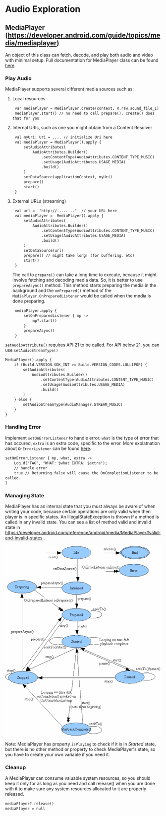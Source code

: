 # Audio Exploration

## MediaPlayer (https://developer.android.com/guide/topics/media/mediaplayer)

An object of this class can fetch, decode, and play both audio and video with minimal setup. Full documentation for MediaPlayer class can be found [here](https://developer.android.com/reference/android/media/MediaPlayer).

### Play Audio

MediaPlayer supports several different media sources such as:

1. Local resources

		var mediaPlayer = MediaPlayer.create(context, R.raw.sound_file_1)
		mediaPlayer.start() // no need to call prepare(); create() does that for you

2. Internal URIs, such as one you might obtain from a Content Resolver

		val myUri: Uri = .... // initialize Uri here
		val mediaPlayer = MediaPlayer().apply {
			setAudioAttributes(
				AudioAttributes.Builder()
					.setContentType(AudioAttributes.CONTENT_TYPE_MUSIC)
					.setUsage(AudioAttributes.USAGE_MEDIA)
					.build()
			)
			setDataSource(applicationContext, myUri)
			prepare()
			start()
		}

3. External URLs (streaming)

		val url =  "http://........"  // your URL here  
		val mediaPlayer =  MediaPlayer().apply { 
			setAudioAttributes(
				AudioAttributes.Builder()  
					.setContentType(AudioAttributes.CONTENT_TYPE_MUSIC) 
					.setUsage(AudioAttributes.USAGE_MEDIA)  
					.build()  
			) 
			setDataSource(url) 
			prepare() // might take long! (for buffering, etc)
			start()  
		}

	The call to `prepare()` can take a long time to execute, because it might involve fetching and decoding media data. So, it is better to use `prepareAsync()` method. This method starts preparing the media in the background and the `onPrepared()` method of the `MediaPlayer.OnPreparedListener` would be called when the media is done preparing.

		mediaPlayer.apply {
			setOnPreparedListener { mp ->
				mp?.start()  
			}
			prepareAsync()
		}

`setAudioAttribute()` requires API 21 to be called. For API below 21, you can use `setAudioStreamType()`

	MediaPlayer().apply {
		if (Build.VERSION.SDK_INT >= Build.VERSION_CODES.LOLLIPOP) {
			setAudioAttributes(
				AudioAttributes.Builder()
					.setContentType(AudioAttributes.CONTENT_TYPE_MUSIC)
					.setUsage(AudioAttributes.USAGE_MEDIA)
					.build()
			)
		} else {
			setAudioStreamType(AudioManager.STREAM_MUSIC)
		}
	}

### Handling Error
Implement `setOnErrorListener` to handle error. `what` is the type of error that has occured, `extra` is an extra code, specific to the error. More explatnation about `OnErrorListener` can be found [here](https://developer.android.com/reference/android/media/MediaPlayer.OnErrorListener).

	setOnErrorListener { mp, what, extra ->
		Log.d("TAG", "WHAT: $what EXTRA: $extra");
		// handle error
		true // Returning false will cause the OnCompletionListener to be called.
	}

### Managing State

MediaPlayer has an internal state that you must always be aware of when writing your code, because certain operations are only valid when then player is in specific states. An IllegalStateException is thrown if a method is called in any invalid state. You can see a list of method valid and invalid state in https://developer.android.com/reference/android/media/MediaPlayer#valid-and-invalid-states .

[![](/mediaplayer_state_diagram.gif)](https://developer.android.com/reference/android/media/MediaPlayer#state-diagram)

Note: MediaPlayer has property `isPlaying` to check if it is in *Started* state, but there is no other method or property to check MediaPlayer's state, so you have to create your own variable if you need it.

### Cleanup
A MediaPlayer can consume valuable system resources, so you should keep it only for as long as you need and call release() when you are done with it to make sure any system resources allocated to it are properly released.

	mediaPlayer?.release()
	mediaPlayer = null